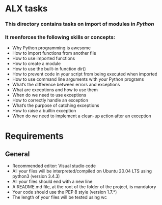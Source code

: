 # ALX tasks
### This directory contains tasks on **import of modules in *Python***
### It reenforces the following skills or concepts:
- Why Python programming is awesome
- How to import functions from another file
- How to use imported functions
- How to create a module
- How to use the built-in function dir()
- How to prevent code in your script from being executed when imported
- How to use command line arguments with your Python programs
- What’s the difference between errors and exceptions
- What are exceptions and how to use them
- When do we need to use exceptions
- How to correctly handle an exception
- What’s the purpose of catching exceptions
- How to raise a builtin exception
- When do we need to implement a clean-up action after an exception

# Requirements
## General
- Recommended editor: Visual studio code
- All your files will be interpreted/compiled on Ubuntu 20.04 LTS using python3 (version 3.4.3)
- All your files should end with a new line
- A README.md file, at the root of the folder of the project, is mandatory
- Your code should use the PEP 8 style (version 1.7.*)
- The length of your files will be tested using wc